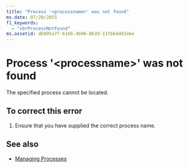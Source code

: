 ```yaml
---
title: "Process '<processname>' was not found"
ms.date: 07/20/2015
f1_keywords: 
  - "vbrProcessNotFound"
ms.assetid: d6095a7f-6168-4b00-8639-11fb64dd2ebe
---
```

# Process '\<processname>' was not found
The specified process cannot be located.  
  
## To correct this error  
  
1. Ensure that you have supplied the correct process name.  
  
## See also

- [Managing Processes](/previous-versions/visualstudio/visual-studio-2008/z63bbakd(v=vs.90))
